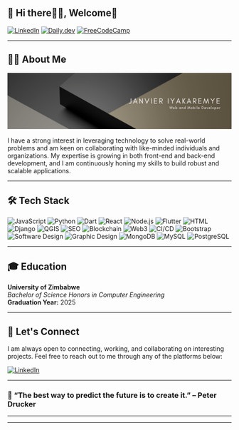 ## 🌟 Hi there🙋‍♂️, Welcome🌟

[![LinkedIn](https://img.shields.io/badge/LinkedIn-0A66C2?style=for-the-badge&logo=linkedin&logoColor=white)](https://www.linkedin.com/in/janvierscode/)
[![Daily.dev](https://img.shields.io/badge/Daily.dev-000000?style=for-the-badge&logo=daily.dev&logoColor=white)](https://app.daily.dev/janvierscode)
[![FreeCodeCamp](https://img.shields.io/badge/FreeCodeCamp-0A0A23?style=for-the-badge&logo=freecodecamp&logoColor=white)](https://www.freecodecamp.org/Janvierscode)
<!--[![Twitter (X)](https://img.shields.io/badge/Twitter-1DA1F2?style=for-the-badge&logo=twitter&logoColor=white)](https://x.com/Janvierscode)
[![StackOverflow](https://img.shields.io/badge/StackOverflow-F58025?style=for-the-badge&logo=stackoverflow&logoColor=white)](https://stackoverflow.com/users/22605433/janvierscode)
[![GitHub](https://img.shields.io/badge/GitHub-171515?style=for-the-badge&logo=github&logoColor=white)](https://github.com/Janvierscode)-->
---

## 👨‍💻 About Me

![Profile Banner](https://github.com/Janvierscode/Janvierscode/blob/main/janvierscode.png?raw=true)

<!--I am a passionate web and mobile app developer, currently on my journey to becoming a Full Stack Developer. I am pursuing a Bachelor of Science Honors in Computer Engineering at the University of Zimbabwe, with an expected graduation in 2025.-->

I have a strong interest in leveraging technology to solve real-world problems and am keen on collaborating with like-minded individuals and organizations. My expertise is growing in both front-end and back-end development, and I am continuously honing my skills to build robust and scalable applications.

---

## 🛠️ Tech Stack

![JavaScript](https://img.shields.io/badge/JavaScript-F7DF1E?style=for-the-badge&logo=javascript&logoColor=black)
![Python](https://img.shields.io/badge/Python-3776AB?style=for-the-badge&logo=python&logoColor=white)
![Dart](https://img.shields.io/badge/Dart-0175C2?style=for-the-badge&logo=dart&logoColor=white)
![React](https://img.shields.io/badge/React-61DAFB?style=for-the-badge&logo=react&logoColor=black)
![Node.js](https://img.shields.io/badge/Node.js-339933?style=for-the-badge&logo=nodedotjs&logoColor=white)
![Flutter](https://img.shields.io/badge/Flutter-02569B?style=for-the-badge&logo=flutter&logoColor=white)
![HTML](https://img.shields.io/badge/HTML5-E34F26?style=for-the-badge&logo=html5&logoColor=white)
![Django](https://img.shields.io/badge/Django-092E20?style=for-the-badge&logo=django&logoColor=white)
![QGIS](https://img.shields.io/badge/QGIS-589632?style=for-the-badge&logo=qgis&logoColor=white)
![SEO](https://img.shields.io/badge/SEO-4285F4?style=for-the-badge&logo=google&logoColor=white)
![Blockchain](https://img.shields.io/badge/Blockchain-121D33?style=for-the-badge&logo=blockchain&logoColor=white)
![Web3](https://img.shields.io/badge/Web3-F16822?style=for-the-badge&logo=web3dotjs&logoColor=white)
![CI/CD](https://img.shields.io/badge/CI%2FCD-61DAFB?style=for-the-badge&logo=continuousintegration&logoColor=white)
![Bootstrap](https://img.shields.io/badge/Bootstrap-7952B3?style=for-the-badge&logo=bootstrap&logoColor=white)
![Software Design](https://img.shields.io/badge/Software%20Design-5A67D8?style=for-the-badge&logo=design&logoColor=white)
![Graphic Design](https://img.shields.io/badge/Graphic%20Design-E34F26?style=for-the-badge&logo=adobe&logoColor=white)
![MongoDB](https://img.shields.io/badge/MongoDB-47A248?style=for-the-badge&logo=mongodb&logoColor=white)
![MySQL](https://img.shields.io/badge/MySQL-4479A1?style=for-the-badge&logo=mysql&logoColor=white)
![PostgreSQL](https://img.shields.io/badge/PostgreSQL-4169E1?style=for-the-badge&logo=postgresql&logoColor=white)



<!--## 🎯 My Roadmap
[![roadmap.sh](https://roadmap.sh/card/wide/66b06abcc3e10bac2503fea1?variant=dark&timestamp=20250308003129)](https://roadmap.sh)
---

## 📈 GitHub Stats

![GitHub Streak](https://github-readme-streak-stats.herokuapp.com/?user=Janvierscode&theme=tokyonight&hide_border=true&ring=ff6347&fire=ff4500&currStreakLabel=🔥%20Current%20Streak&sideLabels=🏆%20Longest%20Streak&cache_bust=1)



<!-- ![Janvier's GitHub Stats](https://github-readme-stats.vercel.app/api?username=Janvierscode&show_icons=true&theme=radical)-->


<!--![Top Languages](https://github-readme-stats.vercel.app/api/top-langs/?username=Janvierscode&layout=compact&theme=radical)

---

## 💼 What I’m Working On

- **Full Stack Development:** Continuously improving my skills in building web and mobile applications.
- **Capstone Project:** Focusing on satellite imagery and its application in agriculture, aligned with the Sustainable Development Goals (SDGs).
- **Open to Collaboration:** Always looking to connect with other developers, contribute to exciting projects, and learn through collaboration.-->

---

## 🎓 Education

**University of Zimbabwe**  
_Bachelor of Science Honors in Computer Engineering_  
**Graduation Year:** 2025

---

## 🔗 Let's Connect

I am always open to connecting, working, and collaborating on interesting projects. Feel free to reach out to me through any of the platforms below:

[![LinkedIn](https://img.shields.io/badge/LinkedIn-0A66C2?style=for-the-badge&logo=linkedin&logoColor=white)](https://www.linkedin.com/in/janvierscode/)
<!--[![Twitter (X)](https://img.shields.io/badge/Twitter-1DA1F2?style=for-the-badge&logo=twitter&logoColor=white)](https://x.com/Janvierscode)
[![StackOverflow](https://img.shields.io/badge/StackOverflow-F58025?style=for-the-badge&logo=stackoverflow&logoColor=white)](https://stackoverflow.com/users/22605433/janvierscode)-->

---

### 🌱 “The best way to predict the future is to create it.” – Peter Drucker

---
---
